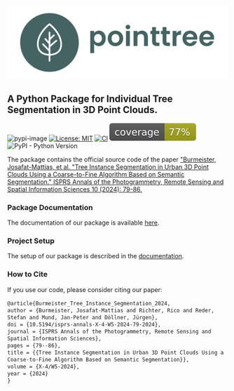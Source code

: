 ![pointtree](./docs/assets/pointtree-logo-color.png)

## A Python Package for Individual Tree Segmentation in 3D Point Clouds.

![pypi-image](https://badge.fury.io/py/pointtree.svg)
[![License: MIT](https://img.shields.io/badge/License-MIT-yellow.svg)](https://opensource.org/licenses/MIT)
[![CI](https://github.com/ai4trees/pointtree/actions/workflows/code-quality-main.yml/badge.svg)](https://github.com/ai4trees/pointtree/actions/workflows/code-quality-main.yml)
![coverage](https://github.com/ai4trees/pointtree/blob/main/coverage.svg)
![PyPI - Python Version](https://img.shields.io/pypi/pyversions/pointtree)

The package contains the official source code of the paper ["Burmeister, Josafat-Mattias, et al. "Tree Instance Segmentation in Urban 3D Point Clouds Using a Coarse-to-Fine Algorithm Based on Semantic Segmentation." ISPRS Annals of the Photogrammetry, Remote Sensing and Spatial Information Sciences 10 (2024): 79-86.](https://isprs-annals.copernicus.org/articles/X-4-W5-2024/79/2024/isprs-annals-X-4-W5-2024-79-2024.pdf)

### Package Documentation

The documentation of our package is available [here](https://ai4trees.github.io/pointtree/latest).

### Project Setup

The setup of our package is described in the [documentation](https://ai4trees.github.io/pointtree/latest#get-started).

### How to Cite

If you use our code, please consider citing our paper:

```
@article{Burmeister_Tree_Instance_Segmentation_2024,
author = {Burmeister, Josafat-Mattias and Richter, Rico and Reder, Stefan and Mund, Jan-Peter and Döllner, Jürgen},
doi = {10.5194/isprs-annals-X-4-W5-2024-79-2024},
journal = {ISPRS Annals of the Photogrammetry, Remote Sensing and Spatial Information Sciences},
pages = {79--86},
title = {{Tree Instance Segmentation in Urban 3D Point Clouds Using a Coarse-to-Fine Algorithm Based on Semantic Segmentation}},
volume = {X-4/W5-2024},
year = {2024}
}
```
